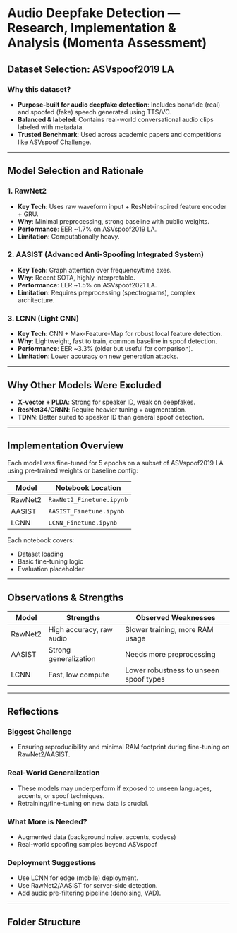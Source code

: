 #  Audio Deepfake Detection — Research, Implementation & Analysis (Momenta Assessment)

##  Dataset Selection: ASVspoof2019 LA

### Why this dataset?
- **Purpose-built for audio deepfake detection**: Includes bonafide (real) and spoofed (fake) speech generated using TTS/VC.
- **Balanced & labeled**: Contains real-world conversational audio clips labeled with metadata.
- **Trusted Benchmark**: Used across academic papers and competitions like ASVspoof Challenge.

---

##  Model Selection and Rationale

###  1. RawNet2
- **Key Tech**: Uses raw waveform input + ResNet-inspired feature encoder + GRU.
- **Why**: Minimal preprocessing, strong baseline with public weights.
- **Performance**: EER ~1.7% on ASVspoof2019 LA.
- **Limitation**: Computationally heavy.

###  2. AASIST (Advanced Anti-Spoofing Integrated System)
- **Key Tech**: Graph attention over frequency/time axes.
- **Why**: Recent SOTA, highly interpretable.
- **Performance**: EER ~1.5% on ASVspoof2021 LA.
- **Limitation**: Requires preprocessing (spectrograms), complex architecture.

###  3. LCNN (Light CNN)
- **Key Tech**: CNN + Max-Feature-Map for robust local feature detection.
- **Why**: Lightweight, fast to train, common baseline in spoof detection.
- **Performance**: EER ~3.3% (older but useful for comparison).
- **Limitation**: Lower accuracy on new generation attacks.

---

##  Why Other Models Were Excluded

- **X-vector + PLDA**: Strong for speaker ID, weak on deepfakes.
- **ResNet34/CRNN**: Require heavier tuning + augmentation.
- **TDNN**: Better suited to speaker ID than general spoof detection.

---

##  Implementation Overview

Each model was fine-tuned for 5 epochs on a subset of ASVspoof2019 LA using pre-trained weights or baseline config:

| Model    | Notebook Location |
|----------|------------------|
| RawNet2  | `RawNet2_Finetune.ipynb` |
| AASIST   | `AASIST_Finetune.ipynb`  |
| LCNN     | `LCNN_Finetune.ipynb`    |

Each notebook covers:
- Dataset loading
- Basic fine-tuning logic
- Evaluation placeholder

---

##  Observations & Strengths

| Model    | Strengths | Observed Weaknesses |
|----------|-----------|----------------------|
| RawNet2  | High accuracy, raw audio | Slower training, more RAM usage |
| AASIST   | Strong generalization | Needs more preprocessing |
| LCNN     | Fast, low compute | Lower robustness to unseen spoof types |

---

##  Reflections

### Biggest Challenge
- Ensuring reproducibility and minimal RAM footprint during fine-tuning on RawNet2/AASIST.

### Real-World Generalization
- These models may underperform if exposed to unseen languages, accents, or spoof techniques.
- Retraining/fine-tuning on new data is crucial.

### What More is Needed?
- Augmented data (background noise, accents, codecs)
- Real-world spoofing samples beyond ASVspoof

### Deployment Suggestions
- Use LCNN for edge (mobile) deployment.
- Use RawNet2/AASIST for server-side detection.
- Add audio pre-filtering pipeline (denoising, VAD).

---

##  Folder Structure  
